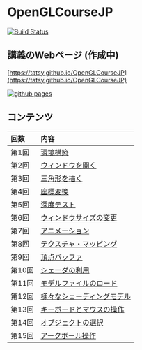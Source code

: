 OpenGLCourseJP
===

[![Build Status](https://travis-ci.org/tatsy/OpenGLCourseJP.svg?branch=master)](https://travis-ci.org/tatsy/OpenGLCourseJP)


## 講義のWebページ (作成中)

[https://tatsy.github.io/OpenGLCourseJP](https://tatsy.github.io/OpenGLCourseJP)

[![github pages](https://github.com/tatsy/OpenGLCourseJP/actions/workflows/jekyll.yaml/badge.svg)](https://github.com/tatsy/OpenGLCourseJP/actions/workflows/jekyll.yaml)

## コンテンツ
| 回数 | 内容 |
|:-----|:-----|
| 第1回 | [環境構築](https://tatsy.github.io/OpenGLCourseJP/setup/) |
| 第2回 | [ウィンドウを開く](https://tatsy.github.io/OpenGLCourseJP/open_window/) | 
| 第3回 | [三角形を描く](#) | 
| 第4回 | [座標変換](#) |
| 第5回 | [深度テスト](#) |
| 第6回 | [ウィンドウサイズの変更](#) |
| 第7回 | [アニメーション](#) |
| 第8回 | [テクスチャ・マッピング](#) |
| 第9回 | [頂点バッファ](#) |
| 第10回 | [シェーダの利用](#) |
| 第11回 | [モデルファイルのロード](#) |
| 第12回 | [様々なシェーディングモデル](#) |
| 第13回 | [キーボードとマウスの操作](#) |
| 第14回 | [オブジェクトの選択](#) |
| 第15回 | [アークボール操作](#) |


